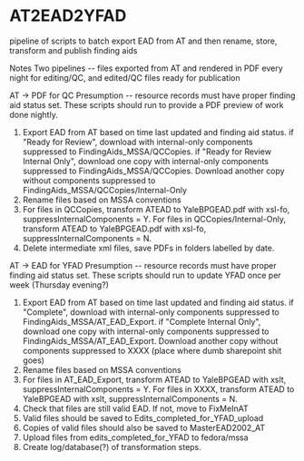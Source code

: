 AT2EAD2YFAD
===========

pipeline of scripts to batch export EAD from AT and then rename, store, transform and publish finding aids

Notes
Two pipelines -- files exported from AT and rendered in PDF every night for editing/QC, and edited/QC files ready for publication

AT -> PDF for QC
Presumption -- resource records must have proper finding aid status set. These scripts should run to provide a PDF preview of work done nightly.
1. Export EAD from AT based on time last updated and finding aid status. 
if "Ready for Review", download with internal-only components suppressed to FindingAids_MSSA/QCCopies.
if "Ready for Review Internal Only", download one copy with internal-only components suppressed to FindingAids_MSSA/QCCopies. Download another copy without components suppressed to FindingAids_MSSA/QCCopies/Internal-Only
2. Rename files based on MSSA conventions
3. For files in QCCopies, transform ATEAD to YaleBPGEAD.pdf with xsl-fo, suppressInternalComponents = Y. For files in QCCopies/Internal-Only, transform ATEAD to YaleBPGEAD.pdf with xsl-fo, suppressInternalComponents = N.
4. Delete intermediate xml files, save PDFs in folders labelled by date.

AT -> EAD for YFAD
Presumption -- resource records must have proper finding aid status set. These scripts should run to update YFAD once per week (Thursday evening?)
1. Export EAD from AT based on time last updated and finding aid status.
if "Complete", download with internal-only components suppressed to FindingAids_MSSA/AT_EAD_Export.
if "Complete Internal Only", download one copy with internal-only components suppressed to FindingAids_MSSA/AT_EAD_Export. Download another copy without components suppressed to XXXX (place where dumb sharepoint shit goes)
2. Rename files based on MSSA conventions
3. For files in AT_EAD_Export, transform ATEAD to YaleBPGEAD with xslt, suppressInternalComponents = Y. For files in XXXX, transform ATEAD to YaleBPGEAD with xslt, suppressInternalComponents = N.
4. Check that files are still valid EAD. If not, move to FixMeInAT
5. Valid files should be saved to Edits_completed_for_YFAD_upload
6. Copies of valid files should also be saved to MasterEAD2002_AT
7. Upload files from edits_completed_for_YFAD to fedora/mssa
8. Create log/database(?) of transformation steps.
